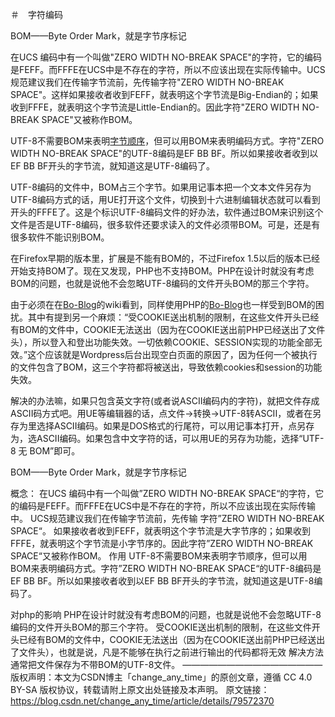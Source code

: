 
＃　字符编码

BOM——Byte Order Mark，就是字节序标记

在UCS 编码中有一个叫做"ZERO WIDTH NO-BREAK SPACE"的字符，它的编码是FEFF。而FFFE在UCS中是不存在的字符，所以不应该出现在实际传输中。UCS规范建议我们在传输字节流前，先传输字符"ZERO WIDTH NO-BREAK SPACE"。这样如果接收者收到FEFF，就表明这个字节流是Big-Endian的；如果收到FFFE，就表明这个字节流是Little-Endian的。因此字符"ZERO WIDTH NO-BREAK SPACE"又被称作BOM。

UTF-8不需要BOM来表明[字节顺序](https://www.baidu.com/s?wd=字节顺序&tn=SE_PcZhidaonwhc_ngpagmjz&rsv_dl=gh_pc_zhidao)，但可以用BOM来表明编码方式。字符"ZERO WIDTH NO-BREAK SPACE"的UTF-8编码是EF BB BF。所以如果接收者收到以EF BB BF开头的字节流，就知道这是UTF-8编码了。

UTF-8编码的文件中，BOM占三个字节。如果用记事本把一个文本文件另存为UTF-8编码方式的话，用UE打开这个文件，切换到十六进制编辑状态就可以看到开头的FFFE了。这是个标识UTF-8编码文件的好办法，软件通过BOM来识别这个文件是否是UTF-8编码，很多软件还要求读入的文件必须带BOM。可是，还是有很多软件不能识别BOM。

在Firefox早期的版本里，扩展是不能有BOM的，不过Firefox 1.5以后的版本已经开始支持BOM了。现在又发现，PHP也不支持BOM。PHP在设计时就没有考虑BOM的问题，也就是说他不会忽略UTF-8编码的文件开头BOM的那三个字符。

由于必须在在[Bo-Blog](https://www.baidu.com/s?wd=Bo-Blog&tn=SE_PcZhidaonwhc_ngpagmjz&rsv_dl=gh_pc_zhidao)的wiki看到，同样使用PHP的[Bo-Blog](https://www.baidu.com/s?wd=Bo-Blog&tn=SE_PcZhidaonwhc_ngpagmjz&rsv_dl=gh_pc_zhidao)也一样受到BOM的困扰。其中有提到另一个麻烦：“受COOKIE送出机制的限制，在这些文件开头已经有BOM的文件中，COOKIE无法送出（因为在COOKIE送出前PHP已经送出了文件头），所以登入和登出功能失效。一切依赖COOKIE、SESSION实现的功能全部无效。”这个应该就是Wordpress后台出现空白页面的原因了，因为任何一个被执行的文件包含了BOM，这三个字符都将被送出，导致依赖cookies和session的功能失效。

解决的办法嘛，如果只包含英文字符(或者说ASCII编码内的字符)，就把文件存成ASCII码方式吧。用UE等编辑器的话，点文件->转换->UTF-8转ASCII，或者在另存为里选择ASCII编码。如果是DOS格式的行尾符，可以用记事本打开，点另存为，选ASCII编码。如果包含中文字符的话，可以用UE的另存为功能，选择“UTF-8 无 BOM”即可。



BOM——Byte Order Mark，就是字节序标记

概念：
在UCS 编码中有一个叫做”ZERO WIDTH NO-BREAK SPACE“的字符，它的编码是FEFF。而FFFE在UCS中是不存在的字符，所以不应该出现在实际传输中。
UCS规范建议我们在传输字节流前，先传输 字符”ZERO WIDTH NO-BREAK SPACE“。
如果接收者收到FEFF，就表明这个字节流是大字节序的；如果收到FFFE，就表明这个字节流是小字节序的。因此字符”ZERO WIDTH NO-BREAK SPACE“又被称作BOM。
作用
UTF-8不需要BOM来表明字节顺序，但可以用BOM来表明编码方式。字符”ZERO WIDTH NO-BREAK SPACE“的UTF-8编码是EF BB BF。所以如果接收者收到以EF BB BF开头的字节流，就知道这是UTF-8编码了。

对php的影响
PHP在设计时就没有考虑BOM的问题，也就是说他不会忽略UTF-8编码的文件开头BOM的那三个字符。
受COOKIE送出机制的限制，在这些文件开头已经有BOM的文件中，COOKIE无法送出（因为在COOKIE送出前PHP已经送出了文件头），也就是说，凡是不能够在执行之前进行输出的代码都将无效
解决方法
通常把文件保存为不带BOM的UTF-8文件。
————————————————
版权声明：本文为CSDN博主「change_any_time」的原创文章，遵循 CC 4.0 BY-SA 版权协议，转载请附上原文出处链接及本声明。
原文链接：https://blog.csdn.net/change_any_time/article/details/79572370